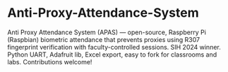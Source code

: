 # Anti-Proxy-Attendance-System
Anti Proxy Attendance System (APAS) — open-source, Raspberry Pi (Raspbian) biometric attendance that prevents proxies using R307 fingerprint verification with faculty-controlled sessions. SIH 2024 winner. Python UART, Adafruit lib, Excel export, easy to fork for classrooms and labs. Contributions welcome!
